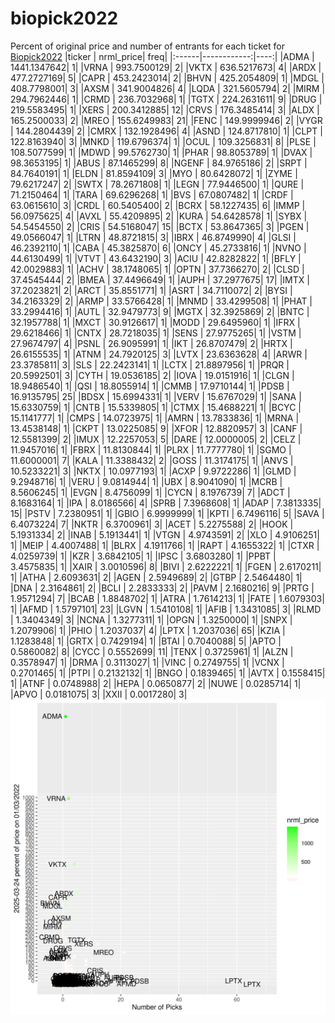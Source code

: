 # biopick2022
Percent of original price and number of entrants for each ticket for [Biopick2022](https://twitter.com/hashtag/Biopick2022)
|ticker |   nrml_price| freq|
|:------|------------:|----:|
|ADMA   | 1441.1347642|    1|
|VRNA   |  993.7500129|    2|
|VKTX   |  636.5217673|    4|
|ARDX   |  477.2727169|    5|
|CAPR   |  453.2423014|    2|
|BHVN   |  425.2054809|    1|
|MDGL   |  408.7798001|    3|
|AXSM   |  341.9004826|    4|
|LQDA   |  321.5605794|    2|
|MIRM   |  294.7962446|    1|
|CRMD   |  236.7032968|    1|
|TGTX   |  224.2631611|    9|
|DRUG   |  219.5583495|    1|
|XERS   |  200.3412885|   12|
|CRVS   |  176.3485414|    3|
|ALDX   |  165.2500033|    2|
|MREO   |  155.6249983|   21|
|FENC   |  149.9999946|    2|
|VYGR   |  144.2804439|    2|
|CMRX   |  132.1928496|    4|
|ASND   |  124.8717810|    1|
|CLPT   |  122.8163940|    3|
|MNKD   |  119.6796374|    1|
|OCUL   |  109.3256831|    8|
|PLSE   |  108.5077599|    1|
|MDWD   |   99.5762730|    1|
|PHAR   |   98.8053789|    1|
|DVAX   |   98.3653195|    1|
|ABUS   |   87.1465299|    8|
|NGENF  |   84.9765186|    2|
|SRPT   |   84.7640191|    1|
|ELDN   |   81.8594109|    3|
|MYO    |   80.6428072|    1|
|ZYME   |   79.6217247|    2|
|SWTX   |   78.2671808|    1|
|LEGN   |   77.9446500|    1|
|QURE   |   71.2150464|    1|
|TARA   |   69.6296268|    1|
|BVS    |   67.0807482|    1|
|CRDF   |   63.0615610|    3|
|CRDL   |   60.5405400|    2|
|BCRX   |   58.1227435|    6|
|IMMP   |   56.0975625|    4|
|AVXL   |   55.4209895|    2|
|KURA   |   54.6428578|    1|
|SYBX   |   54.5454550|    2|
|CRIS   |   54.5168047|   15|
|BCTX   |   53.8647365|    3|
|PGEN   |   49.0566047|    1|
|LTRN   |   48.8721815|    3|
|IBRX   |   46.8749990|    4|
|GLSI   |   46.2392110|    1|
|CABA   |   45.3825870|    6|
|ONCY   |   45.2733816|    1|
|NVNO   |   44.6130499|    1|
|VTVT   |   43.6432190|    3|
|ACIU   |   42.8282822|    1|
|BFLY   |   42.0029883|    1|
|ACHV   |   38.1748065|    1|
|OPTN   |   37.7366270|    2|
|CLSD   |   37.4545444|    2|
|BMEA   |   37.4496649|    1|
|AUPH   |   37.2977675|   17|
|IMTX   |   37.2023821|    2|
|ARCT   |   35.8551771|    1|
|ASRT   |   34.7110072|    2|
|BYSI   |   34.2163329|    2|
|ARMP   |   33.5766428|    1|
|MNMD   |   33.4299508|    1|
|PHAT   |   33.2994416|    1|
|AUTL   |   32.9479773|    9|
|MGTX   |   32.3925869|    2|
|BNTC   |   32.1957788|    1|
|MXCT   |   30.9126617|    1|
|MODD   |   29.6495960|    1|
|IFRX   |   29.6218466|    1|
|CNTX   |   28.7218035|    1|
|SENS   |   27.9775265|    1|
|VSTM   |   27.9674797|    4|
|PSNL   |   26.9095991|    1|
|IKT    |   26.8707479|    2|
|HRTX   |   26.6155535|    1|
|ATNM   |   24.7920125|    3|
|LVTX   |   23.6363628|    4|
|ARWR   |   23.3785811|    3|
|SLS    |   22.2423141|    1|
|LCTX   |   21.8897956|    1|
|PRQR   |   20.5992501|    3|
|CYTH   |   19.0536185|    2|
|IOVA   |   19.0151916|    1|
|CLGN   |   18.9486540|    1|
|QSI    |   18.8055914|    1|
|CMMB   |   17.9710144|    1|
|PDSB   |   16.9135795|   25|
|BDSX   |   15.6994331|    1|
|VERV   |   15.6767029|    1|
|SANA   |   15.6330759|    1|
|CNTB   |   15.5339805|    1|
|CTMX   |   15.4688221|    1|
|BCYC   |   15.1141777|    1|
|CMPS   |   14.0723975|    1|
|AMRN   |   13.7833836|    1|
|MRNA   |   13.4538148|    1|
|CKPT   |   13.0225085|    9|
|XFOR   |   12.8820957|    3|
|CANF   |   12.5581399|    2|
|IMUX   |   12.2257053|    5|
|DARE   |   12.0000005|    2|
|CELZ   |   11.9457016|    1|
|FBRX   |   11.8130844|    1|
|PLRX   |   11.7777780|    1|
|SGMO   |   11.6000001|    7|
|KALA   |   11.3388432|    2|
|GOSS   |   11.3174175|    1|
|ANVS   |   10.5233221|    3|
|NKTX   |   10.0977193|    1|
|ACXP   |    9.9722286|    1|
|GLMD   |    9.2948716|    1|
|VERU   |    9.0814944|    1|
|UBX    |    8.9041090|    1|
|MCRB   |    8.5606245|    1|
|EVGN   |    8.4756099|    1|
|CYCN   |    8.1976739|    7|
|ADCT   |    8.1683164|    1|
|IPA    |    8.0186566|    4|
|SPRB   |    7.3968608|    1|
|ADAP   |    7.3813335|   15|
|PSTV   |    7.2380951|    1|
|GBIO   |    6.9999999|    1|
|KPTI   |    6.7496116|    5|
|SAVA   |    6.4073224|    7|
|NKTR   |    6.3700961|    3|
|ACET   |    5.2275588|    2|
|HOOK   |    5.1931334|    2|
|INAB   |    5.1913441|    1|
|VTGN   |    4.9743591|    2|
|XLO    |    4.9106251|    1|
|MEIP   |    4.4007488|    1|
|BLRX   |    4.1911766|    1|
|RAPT   |    4.1655322|    1|
|CTXR   |    4.0259739|    1|
|KZR    |    3.6842105|    1|
|IPSC   |    3.6803280|    1|
|PPBT   |    3.4575835|    1|
|XAIR   |    3.0010596|    8|
|BIVI   |    2.6222221|    1|
|FGEN   |    2.6170211|    1|
|ATHA   |    2.6093631|    2|
|AGEN   |    2.5949689|    2|
|GTBP   |    2.5464480|    1|
|DNA    |    2.3164861|    2|
|BCLI   |    2.2833333|    2|
|PAVM   |    2.1680216|    9|
|PRTG   |    1.9571294|    7|
|BCAB   |    1.8848702|    1|
|ATRA   |    1.7614213|    1|
|FATE   |    1.6079303|    1|
|AFMD   |    1.5797101|   23|
|LGVN   |    1.5410108|    1|
|AFIB   |    1.3431085|    3|
|RLMD   |    1.3404349|    3|
|NCNA   |    1.3277311|    1|
|OPGN   |    1.3250000|    1|
|SNPX   |    1.2079906|    1|
|PHIO   |    1.2037037|    4|
|LPTX   |    1.2037036|   65|
|KZIA   |    1.1283848|    1|
|GRTX   |    0.7429194|    1|
|BTAI   |    0.7040088|    5|
|APTO   |    0.5860082|    8|
|CYCC   |    0.5552699|   11|
|TENX   |    0.3725961|    1|
|ALZN   |    0.3578947|    1|
|DRMA   |    0.3113027|    1|
|VINC   |    0.2749755|    1|
|VCNX   |    0.2701465|    1|
|PTPI   |    0.2132132|    1|
|BNGO   |    0.1839465|    1|
|AVTX   |    0.1558415|    1|
|ATNF   |    0.0748988|    2|
|HEPA   |    0.0650877|    2|
|NUWE   |    0.0285714|    1|
|APVO   |    0.0181075|    3|
|XXII   |    0.0017280|    3|
![retvspicks](biopicks.png?raw=true)

